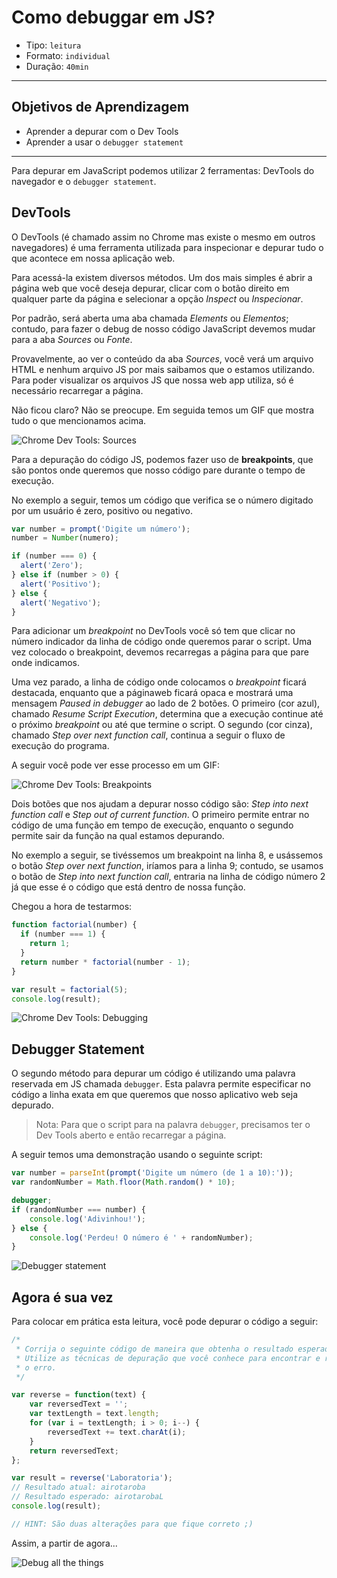 # Como debuggar em JS?

- Tipo: `leitura`
- Formato: `individual`
- Duração: `40min`

***

## Objetivos de Aprendizagem

- Aprender a depurar com o Dev Tools
- Aprender a usar o `debugger statement`

***

Para depurar em JavaScript podemos utilizar 2 ferramentas: DevTools do navegador e o `debugger statement`.

## DevTools

O DevTools (é chamado assim no Chrome mas existe o mesmo em outros navegadores) é uma ferramenta utilizada para inspecionar e depurar tudo o que acontece em nossa aplicação web.

Para acessá-la existem diversos métodos. Um dos mais simples é abrir a página web que você deseja depurar, clicar com o botão direito em qualquer parte da página e selecionar a opção _Inspect_ ou _Inspecionar_.

Por padrão, será aberta uma aba chamada _Elements_ ou _Elementos_; contudo, para fazer o debug de nosso código JavaScript devemos mudar para a aba _Sources_ ou _Fonte_.

Provavelmente, ao ver o conteúdo da aba _Sources_, você verá um arquivo HTML e nenhum arquivo JS por mais saibamos que o estamos utilizando. Para poder visualizar os arquivos JS que nossa web app utiliza, só é necessário recarregar a página.

Não ficou claro? Não se preocupe. Em seguida temos um GIF que mostra tudo o que mencionamos acima.

![Chrome Dev Tools: Sources](https://cdn-images-1.medium.com/max/800/1*JhVFiJNoGZAAmlnk00y6TA.gif)

Para a depuração do código JS, podemos fazer uso de **breakpoints**, que são pontos onde queremos que nosso código pare durante o tempo de execução.

No exemplo a seguir, temos um código que verifica se o número digitado por um usuário é zero, positivo ou negativo.

```javascript
var number = prompt('Digite um número');
number = Number(numero);

if (number === 0) {
  alert('Zero');
} else if (number > 0) {
  alert('Positivo');
} else {
  alert('Negativo');
}
```

Para adicionar um _breakpoint_ no DevTools você só tem que clicar no número indicador da linha de código onde queremos parar o script. Uma vez colocado o breakpoint, devemos recarregas a página para que pare onde indicamos.

Uma vez parado, a linha de código onde colocamos o _breakpoint_ ficará destacada, enquanto que a páginaweb ficará opaca e mostrará uma mensagem _Paused in debugger_ 
ao lado de 2 botões. O primeiro (cor azul), chamado  _Resume Script Execution_, determina que a execução continue até o próximo _breakpoint_ ou até que termine o script. O segundo (cor cinza), chamado _Step over next function call_, continua a seguir o fluxo de execução do programa.

A seguir você pode ver esse processo em um GIF:

![Chrome Dev Tools: Breakpoints](https://cdn-images-1.medium.com/max/800/1*DbS6jAUYz3mPJjyv8MMU-w.gif)

Dois botões que nos ajudam a depurar nosso código são: _Step into next function call_ e _Step out of current function_. O primeiro permite entrar no código de uma função em tempo de execução, enquanto o segundo permite sair da função na qual estamos depurando.

No exemplo a seguir, se tivéssemos um breakpoint na linha 8, e usássemos o botão _Step over next function_, iríamos para a linha 9; contudo, se usamos o botão de _Step into next function call_, entraria na linha de código número 2 já que esse é o código que está dentro de nossa função.

Chegou a hora de testarmos:

```javascript
function factorial(number) {
  if (number === 1) {
    return 1;
  }
  return number * factorial(number - 1);
}

var result = factorial(5);
console.log(result);
```

![Chrome Dev Tools: Debugging](https://cdn-images-1.medium.com/max/800/1*C3k9ZTu-q9i8GFB2P47muQ.gif)

## Debugger Statement

O segundo método para depurar um código é utilizando uma palavra reservada em JS chamada `debugger`. Esta palavra permite especificar no código a linha exata em que queremos que nosso aplicativo web seja depurado.

> Nota: Para que o script para na palavra `debugger`, precisamos ter o Dev Tools aberto e então recarregar a página.

A seguir temos uma demonstração usando  o seguinte script:

```javascript
var number = parseInt(prompt('Digite um número (de 1 a 10):'));
var randomNumber = Math.floor(Math.random() * 10);

debugger;
if (randomNumber === number) {
    console.log('Adivinhou!');
} else {
    console.log('Perdeu! O número é ' + randomNumber);
}
```

![Debugger statement](https://cdn-images-1.medium.com/max/800/1*RcPHfLBSK1Bh8FzfqJlqpQ.gif)

## Agora é sua vez

Para colocar em prática esta leitura, você pode depurar o código a seguir:

```javascript
/*
 * Corrija o seguinte código de maneira que obtenha o resultado esperado.
 * Utilize as técnicas de depuração que você conhece para encontrar e resolver
 * o erro.
 */

var reverse = function(text) {
    var reversedText = '';
    var textLength = text.length;
    for (var i = textLength; i > 0; i--) {
        reversedText += text.charAt(i);
    }
    return reversedText;
};

var result = reverse('Laboratoria');
// Resultado atual: airotaroba
// Resultado esperado: airotarobaL
console.log(result);

// HINT: São duas alterações para que fique correto ;)
```

Assim, a partir de agora...

![Debug all the things](https://cdn-images-1.medium.com/max/800/1*znr2Wn2kXro7XkimgplRCg.jpeg)
